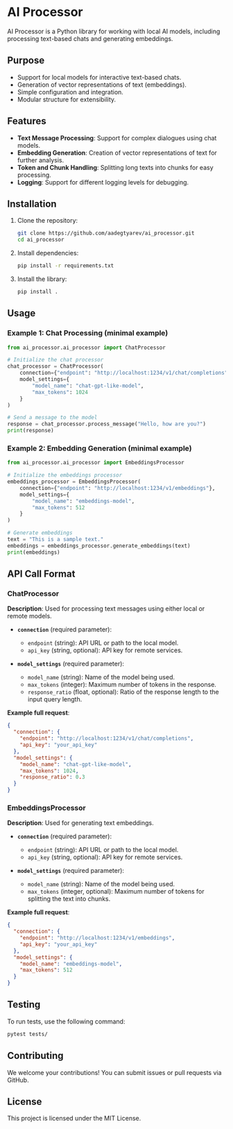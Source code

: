 
# AI Processor

AI Processor is a Python library for working with local AI models, including processing text-based chats and generating embeddings.

## Purpose

- Support for local models for interactive text-based chats.
- Generation of vector representations of text (embeddings).
- Simple configuration and integration.
- Modular structure for extensibility.

## Features

- **Text Message Processing**: Support for complex dialogues using chat models.
- **Embedding Generation**: Creation of vector representations of text for further analysis.
- **Token and Chunk Handling**: Splitting long texts into chunks for easy processing.
- **Logging**: Support for different logging levels for debugging.

## Installation

1. Clone the repository:
   ```bash
   git clone https://github.com/aadegtyarev/ai_processor.git
   cd ai_processor
   ```

2. Install dependencies:
   ```bash
   pip install -r requirements.txt
   ```

3. Install the library:
   ```bash
   pip install .
   ```

## Usage

### Example 1: Chat Processing (minimal example)

```python
from ai_processor.ai_processor import ChatProcessor

# Initialize the chat processor
chat_processor = ChatProcessor(
    connection={"endpoint": "http://localhost:1234/v1/chat/completions"},
    model_settings={
        "model_name": "chat-gpt-like-model",
        "max_tokens": 1024
    }
)

# Send a message to the model
response = chat_processor.process_message("Hello, how are you?")
print(response)
```

### Example 2: Embedding Generation (minimal example)

```python
from ai_processor.ai_processor import EmbeddingsProcessor

# Initialize the embeddings processor
embeddings_processor = EmbeddingsProcessor(
    connection={"endpoint": "http://localhost:1234/v1/embeddings"},
    model_settings={
        "model_name": "embeddings-model",
        "max_tokens": 512
    }
)

# Generate embeddings
text = "This is a sample text."
embeddings = embeddings_processor.generate_embeddings(text)
print(embeddings)
```

## API Call Format

### ChatProcessor

**Description**: Used for processing text messages using either local or remote models.

- **`connection`** (required parameter):
  - `endpoint` (string): API URL or path to the local model.
  - `api_key` (string, optional): API key for remote services.
  
- **`model_settings`** (required parameter):
  - `model_name` (string): Name of the model being used.
  - `max_tokens` (integer): Maximum number of tokens in the response.
  - `response_ratio` (float, optional): Ratio of the response length to the input query length.

**Example full request**:
```json
{
  "connection": {
    "endpoint": "http://localhost:1234/v1/chat/completions",
    "api_key": "your_api_key"
  },
  "model_settings": {
    "model_name": "chat-gpt-like-model",
    "max_tokens": 1024,
    "response_ratio": 0.3
  }
}
```

### EmbeddingsProcessor

**Description**: Used for generating text embeddings.

- **`connection`** (required parameter):
  - `endpoint` (string): API URL or path to the local model.
  - `api_key` (string, optional): API key for remote services.
  
- **`model_settings`** (required parameter):
  - `model_name` (string): Name of the model being used.
  - `max_tokens` (integer, optional): Maximum number of tokens for splitting the text into chunks.

**Example full request**:
```json
{
  "connection": {
    "endpoint": "http://localhost:1234/v1/embeddings",
    "api_key": "your_api_key"
  },
  "model_settings": {
    "model_name": "embeddings-model",
    "max_tokens": 512
  }
}
```

## Testing

To run tests, use the following command:
```bash
pytest tests/
```

## Contributing

We welcome your contributions! You can submit issues or pull requests via GitHub.

## License

This project is licensed under the MIT License.
